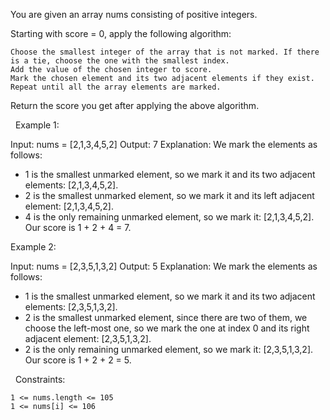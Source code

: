 You are given an array nums consisting of positive integers.

Starting with score = 0, apply the following algorithm:


	Choose the smallest integer of the array that is not marked. If there is a tie, choose the one with the smallest index.
	Add the value of the chosen integer to score.
	Mark the chosen element and its two adjacent elements if they exist.
	Repeat until all the array elements are marked.


Return the score you get after applying the above algorithm.

 
Example 1:

Input: nums = [2,1,3,4,5,2]
Output: 7
Explanation: We mark the elements as follows:
- 1 is the smallest unmarked element, so we mark it and its two adjacent elements: [2,1,3,4,5,2].
- 2 is the smallest unmarked element, so we mark it and its left adjacent element: [2,1,3,4,5,2].
- 4 is the only remaining unmarked element, so we mark it: [2,1,3,4,5,2].
Our score is 1 + 2 + 4 = 7.


Example 2:

Input: nums = [2,3,5,1,3,2]
Output: 5
Explanation: We mark the elements as follows:
- 1 is the smallest unmarked element, so we mark it and its two adjacent elements: [2,3,5,1,3,2].
- 2 is the smallest unmarked element, since there are two of them, we choose the left-most one, so we mark the one at index 0 and its right adjacent element: [2,3,5,1,3,2].
- 2 is the only remaining unmarked element, so we mark it: [2,3,5,1,3,2].
Our score is 1 + 2 + 2 = 5.


 
Constraints:


	1 <= nums.length <= 105
	1 <= nums[i] <= 106

